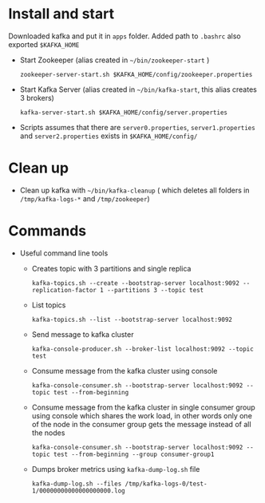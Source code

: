 # Install and start

  Downloaded kafka and put it in `apps` folder. Added path to `.bashrc` also exported `$KAFKA_HOME`

- Start Zookeeper (alias created in `~/bin/zookeeper-start` )

  ```
  zookeeper-server-start.sh $KAFKA_HOME/config/zookeeper.properties
  ```

- Start Kafka Server (alias created in `~/bin/kafka-start`, this alias creates 3 brokers)

  ```
  kafka-server-start.sh $KAFKA_HOME/config/server.properties
  ```

 - Scripts assumes that there are `server0.properties`, `server1.properties` and `server2.properties` exists in `$KAFKA_HOME/config/`
# Clean up

- Clean up kafka with `~/bin/kafka-cleanup` ( which deletes all folders in `/tmp/kafka-logs-*` and `/tmp/zookeeper`)


# Commands
- Useful command line tools

  - Creates topic with 3 partitions and single replica

    ```
    kafka-topics.sh --create --bootstrap-server localhost:9092 --replication-factor 1 --partitions 3 --topic test
    ```
  - List topics

    ```
    kafka-topics.sh --list --bootstrap-server localhost:9092
    ```

  - Send message to kafka cluster

    ```
    kafka-console-producer.sh --broker-list localhost:9092 --topic test
    ```

  - Consume message from the kafka cluster using console

    ```
    kafka-console-consumer.sh --bootstrap-server localhost:9092 --topic test --from-beginning
    ```

  - Consume message from the kafka cluster in single consumer group using console which shares the work load,
    in other words only one of the node in the consumer group gets the message instead of all the nodes

    ```
    kafka-console-consumer.sh --bootstrap-server localhost:9092 --topic test --from-beginning --group consumer-group1
    ```

  - Dumps broker metrics using `kafka-dump-log.sh` file
    ```
    kafka-dump-log.sh --files /tmp/kafka-logs-0/test-1/00000000000000000000.log
    ```
